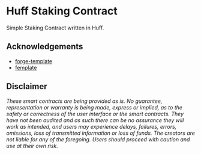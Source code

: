 # Huff Staking Contract

Simple Staking Contract written in Huff.

## Acknowledgements

- [forge-template](https://github.com/foundry-rs/forge-template)
- [femplate](https://github.com/abigger87/femplate)

## Disclaimer

_These smart contracts are being provided as is. No guarantee, representation or warranty is being made, express or implied, as to the safety or correctness of the user interface or the smart contracts. They have not been audited and as such there can be no assurance they will work as intended, and users may experience delays, failures, errors, omissions, loss of transmitted information or loss of funds. The creators are not liable for any of the foregoing. Users should proceed with caution and use at their own risk._
